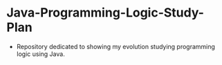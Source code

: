 # Java-Programming-Logic-Study-Plan

 - Repository dedicated to showing my evolution studying programming logic using Java.
